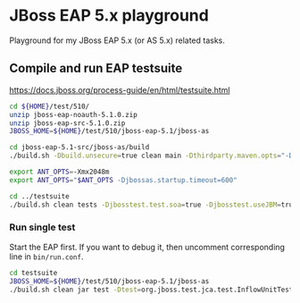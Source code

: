 # JBoss EAP 5.x playground

Playground for my JBoss EAP 5.x (or AS 5.x) related tasks.

## Compile and run EAP testsuite

https://docs.jboss.org/process-guide/en/html/testsuite.html

```bash
cd ${HOME}/test/510/
unzip jboss-eap-noauth-5.1.0.zip
unzip jboss-eap-src-5.1.0.zip
JBOSS_HOME=${HOME}/test/510/jboss-eap-5.1/jboss-as

cd jboss-eap-5.1-src/jboss-as/build
./build.sh -Dbuild.unsecure=true clean main -Dthirdparty.maven.opts="-Dskip-download-sources" -Dunsign.supressBackup=true

export ANT_OPTS=-Xmx2048m
export ANT_OPTS="$ANT_OPTS -Djbossas.startup.timeout=600"

cd ../testsuite
./build.sh clean tests -Djbosstest.test.soa=true -Djbosstest.useJBM=true "-Djbosstest.dist=$JBOSS_HOME" "-Djboss.dist=$JBOSS_HOME" -Djunit.timeout=600000
```

### Run single test

Start the EAP first. If you want to debug it, then uncomment corresponding line in `bin/run.conf`.

```bash
cd testsuite
JBOSS_HOME=${HOME}/test/510/jboss-eap-5.1/jboss-as
./build.sh clean jar test -Dtest=org.jboss.test.jca.test.InflowUnitTestCase
```
